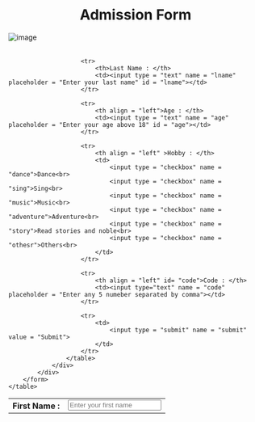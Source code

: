 <html>
<head>
	<title>Form</title>
		<script type = "text/javascript" src = "myScript.js" ></script>
</head>
<body >
	<h1 align = "center" > Admission Form </h1>
	<table>	
		<form onsubmit = "return validate()" method = "post" name = "myform" action = "/nextPage.html">
			<div>	
				<div>
					<img src="image/image1.jpeg" onclick = "myImage()" id = "img" alt = "image">
					<p id="myImage()"></p>
				</div>
				<div>
					<table>
						<tr>
							<th>First Name : </th>
							<td><input type = "text" name = "fname" placeholder = "Enter your first name" id = "fname"></td>
						</tr>

						<tr>
							<th>Last Name : </th>
							<td><input type = "text" name = "lname" placeholder = "Enter your last name" id = "lname"></td>
						</tr>

						<tr>
							<th align = "left">Age : </th>
							<td><input type = "text" name = "age" placeholder = "Enter your age above 18" id = "age"></td>
						</tr>

						<tr>
							<th align = "left" >Hobby : </th>
							<td>
								<input type = "checkbox" name = "dance">Dance<br>
								<input type = "checkbox" name = "sing">Sing<br>
								<input type = "checkbox" name = "music">Music<br>
								<input type = "checkbox" name = "adventure">Adventure<br>
								<input type = "checkbox" name = "story">Read stories and noble<br>
								<input type = "checkbox" name = "othesr">Others<br>
							</td>
						</tr>

						<tr>
							<th align = "left" id= "code">Code : </th>
							<td><input type="text" name = "code" placeholder = "Enter any 5 numeber separated by comma"></td>
						</tr>

						<tr>
							<td>
								<input type = "submit" name = "submit" value = "Submit">
							</td>
						</tr>
					</table>
				</div>
			</div>
		</form>
	</table>

	
</body>
</html>